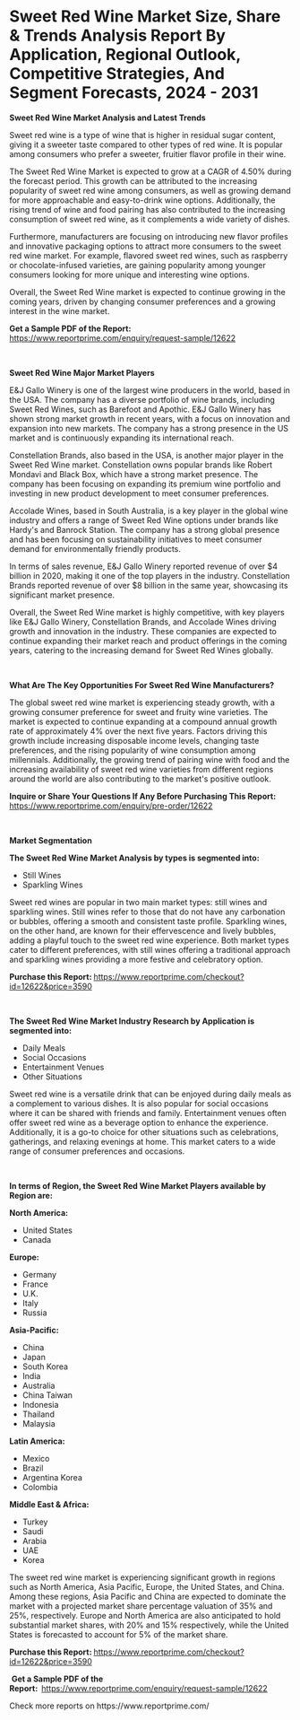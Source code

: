 <p><h1>Sweet Red Wine Market Size, Share & Trends Analysis Report By Application, Regional Outlook, Competitive Strategies, And Segment Forecasts, 2024 - 2031</h1></p><p><strong>Sweet Red Wine Market Analysis and Latest Trends</strong></p>
<p><p>Sweet red wine is a type of wine that is higher in residual sugar content, giving it a sweeter taste compared to other types of red wine. It is popular among consumers who prefer a sweeter, fruitier flavor profile in their wine.</p><p>The Sweet Red Wine Market is expected to grow at a CAGR of 4.50% during the forecast period. This growth can be attributed to the increasing popularity of sweet red wine among consumers, as well as growing demand for more approachable and easy-to-drink wine options. Additionally, the rising trend of wine and food pairing has also contributed to the increasing consumption of sweet red wine, as it complements a wide variety of dishes.</p><p>Furthermore, manufacturers are focusing on introducing new flavor profiles and innovative packaging options to attract more consumers to the sweet red wine market. For example, flavored sweet red wines, such as raspberry or chocolate-infused varieties, are gaining popularity among younger consumers looking for more unique and interesting wine options.</p><p>Overall, the Sweet Red Wine market is expected to continue growing in the coming years, driven by changing consumer preferences and a growing interest in the wine market.</p></p>
<p><strong>Get a Sample PDF of the Report:&nbsp;</strong> <a href="https://www.reportprime.com/enquiry/request-sample/12622">https://www.reportprime.com/enquiry/request-sample/12622</a></p>
<p>&nbsp;</p>
<p><strong>Sweet Red Wine Major Market Players</strong></p>
<p><p>E&J Gallo Winery is one of the largest wine producers in the world, based in the USA. The company has a diverse portfolio of wine brands, including Sweet Red Wines, such as Barefoot and Apothic. E&J Gallo Winery has shown strong market growth in recent years, with a focus on innovation and expansion into new markets. The company has a strong presence in the US market and is continuously expanding its international reach.</p><p>Constellation Brands, also based in the USA, is another major player in the Sweet Red Wine market. Constellation owns popular brands like Robert Mondavi and Black Box, which have a strong market presence. The company has been focusing on expanding its premium wine portfolio and investing in new product development to meet consumer preferences.</p><p>Accolade Wines, based in South Australia, is a key player in the global wine industry and offers a range of Sweet Red Wine options under brands like Hardy's and Banrock Station. The company has a strong global presence and has been focusing on sustainability initiatives to meet consumer demand for environmentally friendly products.</p><p>In terms of sales revenue, E&J Gallo Winery reported revenue of over $4 billion in 2020, making it one of the top players in the industry. Constellation Brands reported revenue of over $8 billion in the same year, showcasing its significant market presence.</p><p>Overall, the Sweet Red Wine market is highly competitive, with key players like E&J Gallo Winery, Constellation Brands, and Accolade Wines driving growth and innovation in the industry. These companies are expected to continue expanding their market reach and product offerings in the coming years, catering to the increasing demand for Sweet Red Wines globally.</p></p>
<p>&nbsp;</p>
<p><strong>What Are The Key Opportunities For Sweet Red Wine Manufacturers?</strong></p>
<p><p>The global sweet red wine market is experiencing steady growth, with a growing consumer preference for sweet and fruity wine varieties. The market is expected to continue expanding at a compound annual growth rate of approximately 4% over the next five years. Factors driving this growth include increasing disposable income levels, changing taste preferences, and the rising popularity of wine consumption among millennials. Additionally, the growing trend of pairing wine with food and the increasing availability of sweet red wine varieties from different regions around the world are also contributing to the market's positive outlook.</p></p>
<p><strong>Inquire or Share Your Questions If Any Before Purchasing This Report:</strong> <a href="https://www.reportprime.com/enquiry/pre-order/12622">https://www.reportprime.com/enquiry/pre-order/12622</a></p>
<p>&nbsp;</p>
<p><strong>Market Segmentation</strong></p>
<p><strong>The Sweet Red Wine Market Analysis by types is segmented into:</strong></p>
<p><ul><li>Still Wines</li><li>Sparkling Wines</li></ul></p>
<p><p>Sweet red wines are popular in two main market types: still wines and sparkling wines. Still wines refer to those that do not have any carbonation or bubbles, offering a smooth and consistent taste profile. Sparkling wines, on the other hand, are known for their effervescence and lively bubbles, adding a playful touch to the sweet red wine experience. Both market types cater to different preferences, with still wines offering a traditional approach and sparkling wines providing a more festive and celebratory option.</p></p>
<p><strong>Purchase this Report:&nbsp;</strong><a href="https://www.reportprime.com/checkout?id=12622&price=3590">https://www.reportprime.com/checkout?id=12622&price=3590</a></p>
<p>&nbsp;</p>
<p><strong>The Sweet Red Wine Market Industry Research by Application is segmented into:</strong></p>
<p><ul><li>Daily Meals</li><li>Social Occasions</li><li>Entertainment Venues</li><li>Other Situations</li></ul></p>
<p><p>Sweet red wine is a versatile drink that can be enjoyed during daily meals as a complement to various dishes. It is also popular for social occasions where it can be shared with friends and family. Entertainment venues often offer sweet red wine as a beverage option to enhance the experience. Additionally, it is a go-to choice for other situations such as celebrations, gatherings, and relaxing evenings at home. This market caters to a wide range of consumer preferences and occasions.</p></p>
<p>&nbsp;</p>
<p><strong>In terms of Region, the Sweet Red Wine Market Players available by Region are:</strong></p>
<p>
    <p> <strong> North America: </strong>
        <ul>
            <li>United States</li>
            <li>Canada</li>
        </ul>
        </p> 
    <p> <strong> Europe: </strong>
        <ul>
            <li>Germany</li>
            <li>France</li>
            <li>U.K.</li>
            <li>Italy</li>
            <li>Russia</li>
        </ul>
        </p> 
    <p> <strong> Asia-Pacific: </strong>
        <ul>
            <li>China</li>
            <li>Japan</li>
            <li>South Korea</li>
            <li>India</li>
            <li>Australia</li>
            <li>China Taiwan</li>
            <li>Indonesia</li>
            <li>Thailand</li>
            <li>Malaysia</li>
        </ul>
        </p> 
    <p> <strong> Latin America: </strong>
        <ul>
            <li>Mexico</li>
            <li>Brazil</li>
            <li>Argentina Korea</li>
            <li>Colombia</li>
        </ul>
        </p> 
    <p> <strong> Middle East & Africa: </strong>
        <ul>
            <li>Turkey</li>
            <li>Saudi</li>
            <li>Arabia</li>
            <li>UAE</li>
            <li>Korea</li>
        </ul>
    </p>
    </p>
<p><p>The sweet red wine market is experiencing significant growth in regions such as North America, Asia Pacific, Europe, the United States, and China. Among these regions, Asia Pacific and China are expected to dominate the market with a projected market share percentage valuation of 35% and 25%, respectively. Europe and North America are also anticipated to hold substantial market shares, with 20% and 15% respectively, while the United States is forecasted to account for 5% of the market share.</p></p>
<p><strong>Purchase this Report: </strong><a href="https://www.reportprime.com/checkout?id=12622&price=3590">https://www.reportprime.com/checkout?id=12622&price=3590</a></p>
<p>&nbsp;<strong>Get a Sample PDF of the Report:&nbsp;&nbsp;</strong><a href="https://www.reportprime.com/enquiry/request-sample/12622">https://www.reportprime.com/enquiry/request-sample/12622</a></p>
<p><strong></strong></p>
<p>Check more reports on https://www.reportprime.com/</p>